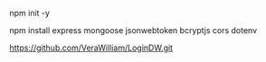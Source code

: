  npm init -y
 
npm install express mongoose jsonwebtoken bcryptjs cors dotenv

https://github.com/VeraWilliam/LoginDW.git